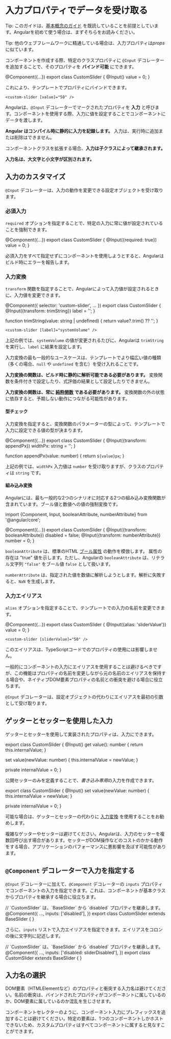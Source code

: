 # 入力プロパティでデータを受け取る

Tip: このガイドは、[基本概念のガイド](essentials) を既読していることを前提としています。Angularを初めて使う場合は、まずそちらをお読みください。

Tip: 他のウェブフレームワークに精通している場合は、入力プロパティは*props*に似ています。

コンポーネントを作成する際、特定のクラスプロパティに `@Input` デコレーターを追加することで、そのプロパティを **バインド可能** にできます。

<docs-code language="ts" highlight="[3]">
@Component({...})
export class CustomSlider {
  @Input() value = 0;
}
</docs-code>

これにより、テンプレートでプロパティにバインドできます。

```angular-html
<custom-slider [value]="50" />
```

Angularは、`@Input` デコレーターでマークされたプロパティを **入力** と呼びます。コンポーネントを使用する際、入力に値を設定することでコンポーネントにデータを渡します。

**Angular はコンパイル時に静的に入力を記録します。** 入力は、実行時に追加または削除はできません。

コンポーネントクラスを拡張する場合、**入力は子クラスによって継承されます。**

**入力名は、大文字と小文字が区別されます。**

## 入力のカスタマイズ

`@Input` デコレーターは、入力の動作を変更できる設定オブジェクトを受け取ります。

### 必須入力

`required` オプションを指定することで、特定の入力に常に値が設定されていることを強制できます。

<docs-code language="ts" highlight="[3]">
@Component({...})
export class CustomSlider {
  @Input({required: true}) value = 0;
}
</docs-code>

必須入力をすべて指定せずにコンポーネントを使用しようとすると、Angularはビルド時にエラーを報告します。

### 入力変換

`transform` 関数を指定することで、Angularによって入力値が設定されるときに、入力値を変更できます。

<docs-code language="ts" highlight="[6]">
@Component({
  selector: 'custom-slider',
  ...
})
export class CustomSlider {
  @Input({transform: trimString}) label = '';
}

function trimString(value: string | undefined) {
  return value?.trim() ?? '';
}
</docs-code>

```angular-html
<custom-slider [label]="systemVolume" />
```

上記の例では、`systemVolume` の値が変更されるたびに、Angularは `trimString` を実行し、`label` に結果を設定します。

入力変換の最も一般的なユースケースは、テンプレートでより幅広い値の種類（多くの場合、`null` や `undefined` を含む）を受け入れることです。

**入力変換の関数は、ビルド時に静的に解析可能である必要があります。** 変換関数を条件付きで設定したり、式評価の結果として設定したりできません。

**入力変換の関数は、常に [純粋関数](https://en.wikipedia.org/wiki/Pure_function) である必要があります。** 変換関数の外の状態に依存すると、予期しない動作につながる可能性があります。

#### 型チェック

入力変換を指定すると、変換関数のパラメーターの型によって、テンプレートで入力に設定できる値の型が決まります。

<docs-code language="ts">
@Component({...})
export class CustomSlider {
  @Input({transform: appendPx}) widthPx: string = '';
}

function appendPx(value: number) {
  return `${value}px`;
}
</docs-code>

上記の例では、`widthPx` 入力値は `number` を受け取りますが、クラスのプロパティは `string` です。

#### 組み込み変換

Angularには、最も一般的な2つのシナリオに対応する2つの組み込み変換関数が含まれています。ブール値と数値への値の強制変換です。

<docs-code language="ts">
import {Component, Input, booleanAttribute, numberAttribute} from '@angular/core';

@Component({...})
export class CustomSlider {
  @Input({transform: booleanAttribute}) disabled = false;
  @Input({transform: numberAttribute}) number = 0;
}
</docs-code>

`booleanAttribute` は、標準のHTML [ブール属性](https://developer.mozilla.org/docs/Glossary/Boolean/HTML) の動作を模倣します。
属性の存在は "true" 値を示します。ただし、Angularの `booleanAttribute` は、リテラル文字列 `"false"` をブール値 `false` として扱います。

`numberAttribute` は、指定された値を数値に解析しようとします。解析に失敗すると、`NaN` を生成します。

### 入力エイリアス

`alias` オプションを指定することで、テンプレートでの入力の名前を変更できます。

<docs-code language="ts" highlight="[3]">
@Component({...})
export class CustomSlider {
  @Input({alias: 'sliderValue'}) value = 0;
}
</docs-code>

```angular-html
<custom-slider [sliderValue]="50" />
```

このエイリアスは、TypeScriptコードでのプロパティの使用には影響しません。

一般的にコンポーネントの入力にエイリアスを使用することは避けるべきですが、この機能はプロパティの名前を変更しながら元の名前のエイリアスを保持する場合や、ネイティブDOM要素プロパティの名前との衝突を避ける場合に役立ちます。

`@Input` デコレーターは、設定オブジェクトの代わりにエイリアスを最初の引数として受け取ります。

## ゲッターとセッターを使用した入力

ゲッターとセッターを使用して実装されたプロパティは、入力にできます。

<docs-code language="ts">
export class CustomSlider {
  @Input()
  get value(): number {
    return this.internalValue;
  }

  set value(newValue: number) {
    this.internalValue = newValue;
  }

  private internalValue = 0;
}
</docs-code>

公開セッターのみを定義することで、*書き込み専用*の入力を作成できます。

<docs-code language="ts">
export class CustomSlider {
  @Input()
  set value(newValue: number) {
    this.internalValue = newValue;
  }

  private internalValue = 0;
}
</docs-code>

可能な場合は、ゲッターとセッターの代わりに <span style="text-decoration:underline;">入力変換</span> を使用することをお勧めします。

複雑なゲッターやセッターは避けてください。Angularは、入力のセッターを複数回呼び出す場合があります。セッターがDOM操作などのコストのかかる動作をする場合、アプリケーションのパフォーマンスに悪影響を及ぼす可能性があります。

## `@Component` デコレーターで入力を指定する

`@Input` デコレーターに加えて、`@Component` デコレーターの `inputs` プロパティでコンポーネントの入力を指定できます。これは、コンポーネントが基本クラスからプロパティを継承する場合に役立ちます。

<docs-code language="ts" highlight="[4]">
// `CustomSlider` は、`BaseSlider` から `disabled` プロパティを継承します。
@Component({
  ...,
  inputs: ['disabled'],
})
export class CustomSlider extends BaseSlider { }
</docs-code>

さらに、`inputs` リストで入力エイリアスを指定できます。エイリアスをコロンの後に文字列に記述します。

<docs-code language="ts" highlight="[4]">
// `CustomSlider` は、`BaseSlider` から `disabled` プロパティを継承します。
@Component({
  ...,
  inputs: ['disabled: sliderDisabled'],
})
export class CustomSlider extends BaseSlider { }
</docs-code>

## 入力名の選択

DOM要素（HTMLElementなど）のプロパティと衝突する入力名は避けてください。名前の衝突は、バインドされたプロパティがコンポーネントに属しているのか、DOM要素に属しているのか混乱を生じさせます。

コンポーネントセレクターのように、コンポーネント入力にプレフィックスを追加することは避けてください。特定の要素は、1つのコンポーネントしかホストできないため、カスタムプロパティはすべてコンポーネントに属すると見なすことができます。
